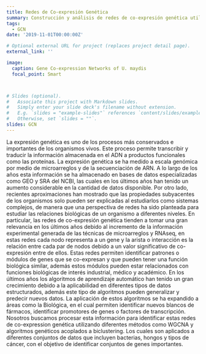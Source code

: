 ```yaml
---
title: Redes de Co-expresión Genética
summary: Construcción y análisis de redes de co-expresión genética utilizando diferentes algoritmos
tags:
  - GCN
date: '2019-11-01T00:00:00Z'

# Optional external URL for project (replaces project detail page).
external_link: ''

image:
  caption: Gene Co-expression Networks of U. maydis
  focal_point: Smart



# Slides (optional).
#   Associate this project with Markdown slides.
#   Simply enter your slide deck's filename without extension.
#   E.g. `slides = "example-slides"` references `content/slides/example-slides.md`.
#   Otherwise, set `slides = ""`.
slides: GCN
---
```


La expresión genética es uno de los procesos más conservados e importantes de los organismos vivos. Este proceso permite transcribir y traducir la información almacenada en el ADN a productos funcionales como las proteínas.
La expresión genética se ha medido a escala genómica por medio de microarreglos y de la secuenciación de ARN. A lo largo de los años esta información se ha almacenado en bases de datos especializadas como GEO y SRA del NCBI, las cuales en los últimos años han tenido un aumento considerable en la cantidad de datos disponible.
Por otro lado, recientes aproximaciones han mostrado que las propiedades subyacentes de los organismos solo pueden ser explicadas al estudiarlos como sistemas complejos, de manera que una perspectiva de redes ha sido planteada para estudiar las relaciones biológicas de un organismo a diferentes niveles.
En particular, las redes de co-expresión genética tienden a tomar una gran relevancia en los últimos años debido al incremento de la información experimental generada de las técnicas de microarreglos y RNAseq, en estas redes cada nodo representa a un gene y la arista o interacción es la relación entre cada par de nodos debido a un valor significativo de co-expresión entre de ellos. Estas redes permiten identificar patrones o módulos de genes que se co-expresan y que pueden tener una función biológica similar, además estos módulos pueden estar relacionados con funciones biológicas de interés industrial, médico y académico.
En los últimos años los algoritmos de aprendizaje automático han tenido un gran crecimiento debido a la aplicabilidad en diferentes tipos de datos estructurados, además este tipo de algoritmos pueden generalizar y predecir nuevos datos. La aplicación de estos algoritmos se ha expandido a áreas como la Biológica, en el cual permiten identificar nuevos blancos de fármacos, identificar promotores de genes o factores de transcripción. 
Nosotros buscamos procesar esta información para identificar estas redes de co-expression genética utilizando diferentes métodos como WGCNA y algoritmos genéticos acoplados a biclustering. Los cuales son aplicados a diferentes conjuntos de datos que incluyen bacterias, hongos y tipos de cáncer, con el objetivo de identificar conjuntos de genes importantes.
